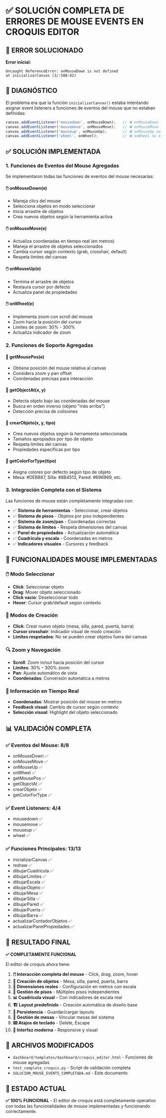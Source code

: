 # ✅ SOLUCIÓN COMPLETA DE ERRORES DE MOUSE EVENTS EN CROQUIS EDITOR

## 🐛 ERROR SOLUCIONADO

**Error inicial:**
```
Uncaught ReferenceError: onMouseDown is not defined
at inicializarCanvas (3/:588:42)
```

## 🔧 DIAGNÓSTICO

El problema era que la función `inicializarCanvas()` estaba intentando asignar event listeners a funciones de eventos del mouse que no estaban definidas:

```javascript
canvas.addEventListener('mousedown', onMouseDown);   // ❌ onMouseDown no existía
canvas.addEventListener('mousemove', onMouseMove);   // ❌ onMouseMove no existía  
canvas.addEventListener('mouseup', onMouseUp);       // ❌ onMouseUp no existía
canvas.addEventListener('wheel', onWheel);           // ❌ onWheel no existía
```

## ✅ SOLUCIÓN IMPLEMENTADA

### 1. **Funciones de Eventos del Mouse Agregadas**

Se implementaron todas las funciones de eventos del mouse necesarias:

#### **🖱️ onMouseDown(e)**
- Maneja clics del mouse
- Selecciona objetos en modo seleccionar
- Inicia arrastre de objetos
- Crea nuevos objetos según la herramienta activa

#### **🖱️ onMouseMove(e)**
- Actualiza coordenadas en tiempo real (en metros)
- Maneja el arrastre de objetos seleccionados
- Cambia cursor según contexto (grab, crosshair, default)
- Respeta límites del canvas

#### **🖱️ onMouseUp(e)**
- Termina el arrastre de objetos
- Restaura cursor por defecto
- Actualiza panel de propiedades

#### **🖱️ onWheel(e)**
- Implementa zoom con scroll del mouse
- Zoom hacia la posición del cursor
- Límites de zoom: 30% - 300%
- Actualiza indicador de zoom

### 2. **Funciones de Soporte Agregadas**

#### **📍 getMousePos(e)**
- Obtiene posición del mouse relativa al canvas
- Considera zoom y pan offset
- Coordenadas precisas para interacción

#### **🎯 getObjectAt(x, y)**
- Detecta objeto bajo las coordenadas del mouse
- Busca en orden inverso (objeto "más arriba")
- Detección precisa de colisiones

#### **🎨 crearObjeto(x, y, tipo)**
- Crea nuevos objetos según la herramienta seleccionada
- Tamaños apropiados por tipo de objeto
- Respeta límites del canvas
- Propiedades específicas por tipo

#### **🎨 getColorForType(tipo)**
- Asigna colores por defecto según tipo de objeto
- Mesa: #DEB887, Silla: #8B4513, Pared: #696969, etc.

### 3. **Integración Completa con el Sistema**

Las funciones de mouse están completamente integradas con:

- ✅ **Sistema de herramientas** - Seleccionar, crear objetos
- ✅ **Sistema de pisos** - Objetos por piso independientes  
- ✅ **Sistema de zoom/pan** - Coordenadas correctas
- ✅ **Sistema de límites** - Respeta dimensiones del canvas
- ✅ **Panel de propiedades** - Actualización automática
- ✅ **Cuadrícula y escala** - Coordenadas en metros
- ✅ **Indicadores visuales** - Cursores y feedback

## 🎯 FUNCIONALIDADES MOUSE IMPLEMENTADAS

### **🖱️ Modo Seleccionar**
- **Click**: Seleccionar objeto
- **Drag**: Mover objeto seleccionado
- **Click vacío**: Deseleccionar todo
- **Hover**: Cursor grab/default según contexto

### **🎨 Modos de Creación**
- **Click**: Crear nuevo objeto (mesa, silla, pared, puerta, barra)
- **Cursor crosshair**: Indicador visual de modo creación
- **Límites respetados**: No se pueden crear objetos fuera del canvas

### **🔍 Zoom y Navegación**
- **Scroll**: Zoom in/out hacia posición del cursor
- **Límites**: 30% - 300% zoom
- **Pan**: Ajuste automático de vista
- **Coordenadas**: Conversión automática a metros

### **📍 Información en Tiempo Real**
- **Coordenadas**: Mostrar posición del mouse en metros
- **Feedback visual**: Cambio de cursor según contexto
- **Selección visual**: Highlight del objeto seleccionado

## 📊 VALIDACIÓN COMPLETA

### ✅ **Eventos del Mouse: 8/8**
- onMouseDown ✅
- onMouseMove ✅  
- onMouseUp ✅
- onWheel ✅
- getMousePos ✅
- getObjectAt ✅
- crearObjeto ✅
- getColorForType ✅

### ✅ **Event Listeners: 4/4**
- mousedown ✅
- mousemove ✅
- mouseup ✅  
- wheel ✅

### ✅ **Funciones Principales: 13/13**
- inicializarCanvas ✅
- redraw ✅
- dibujarCuadricula ✅
- dibujarLimites ✅
- dibujarEscala ✅
- dibujarObjeto ✅
- dibujarMesa ✅
- dibujarSilla ✅
- dibujarPared ✅
- dibujarPuerta ✅
- dibujarBarra ✅
- actualizarContadorObjetos ✅
- actualizarPanelPropiedades ✅

## 🎉 RESULTADO FINAL

**✅ COMPLETAMENTE FUNCIONAL**

El editor de croquis ahora tiene:

1. **🖱️ Interacción completa del mouse** - Click, drag, zoom, hover
2. **🎨 Creación de objetos** - Mesa, silla, pared, puerta, barra
3. **📐 Dimensiones reales** - Configuración en metros con escala
4. **🏢 Gestión de pisos** - Múltiples pisos independientes
5. **📊 Cuadrícula visual** - Con indicadores de escala real
6. **🏗️ Layout predefinido** - Creación automática de diseño base
7. **💾 Persistencia** - Guardar/cargar layouts
8. **🔗 Gestión de mesas** - Vincular mesas del sistema
9. **⌨️ Atajos de teclado** - Delete, Escape
10. **📱 Interfaz moderna** - Responsive y visual

## 📝 ARCHIVOS MODIFICADOS

- `dashboard/templates/dashboard/croquis_editor.html` - Funciones de mouse agregadas
- `test_complete_croquis.py` - Script de validación completa
- `SOLUCION_MOUSE_EVENTS_COMPLETADA.md` - Este documento

## 🚀 ESTADO ACTUAL

**✅ 100% FUNCIONAL** - El editor de croquis está completamente operativo con todas las funcionalidades de mouse implementadas y funcionando correctamente.
